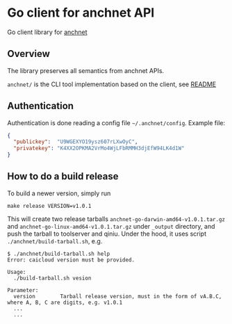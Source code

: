 # Go client for anchnet API

Go client library for [anchnet](http://cloud.51idc.com/help/api/api_list.html)

## Overview

The library preserves all semantics from anchnet APIs.

`anchnet/` is the CLI tool implementation based on the client, see [README](anchnet/README.md)

## Authentication
Authentication is done reading a config file `~/.anchnet/config`. Example file:
```json
{
  "publickey":  "U9WGEXYO19ysz607rLXwOyC",
  "privatekey": "K4XX2OPKMA2VrMo4WjLFbRMMH3djEfW94LK4d1W"
}
```

## How to do a build release

To build a newer version, simply run
```
make release VERSION=v1.0.1
```
This will create two release tarballs `anchnet-go-darwin-amd64-v1.0.1.tar.gz` and `anchnet-go-linux-amd64-v1.0.1.tar.gz` under `_output` directory, and
push the tarball to toolserver and qiniu. Under the hood, it uses script `./anchnet/build-tarball.sh`, e.g.
```
$ ./anchnet/build-tarball.sh help
Error: caicloud version must be provided.

Usage:
  ./build-tarball.sh vesion

Parameter:
  version        Tarball release version, must in the form of vA.B.C, where A, B, C are digits, e.g. v1.0.1
  ...
  ...
```
